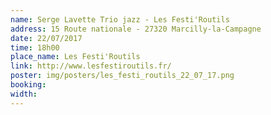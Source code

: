 ```yaml
---
name: Serge Lavette Trio jazz - Les Festi'Routils
address: 15 Route nationale - 27320 Marcilly-la-Campagne
date: 22/07/2017
time: 18h00
place_name: Les Festi'Routils
link: http://www.lesfestiroutils.fr/
poster: img/posters/les_festi_routils_22_07_17.png
booking:
width:
---
```

